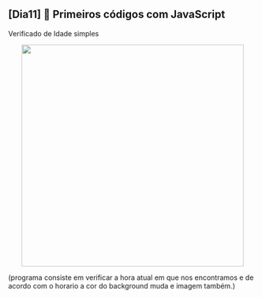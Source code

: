 ## [Dia11] 👾 Primeiros códigos com JavaScript

Verificado de Idade simples

<div align="center">
  <img height="450em" src="(https://user-images.githubusercontent.com/99842806/162641727-4a09c114-67b7-4584-8108-387320cf2e42.gif"/>
</div>

(programa consiste em verificar a hora atual em que nos encontramos e de acordo com o horario a cor do background muda e imagem também.)

